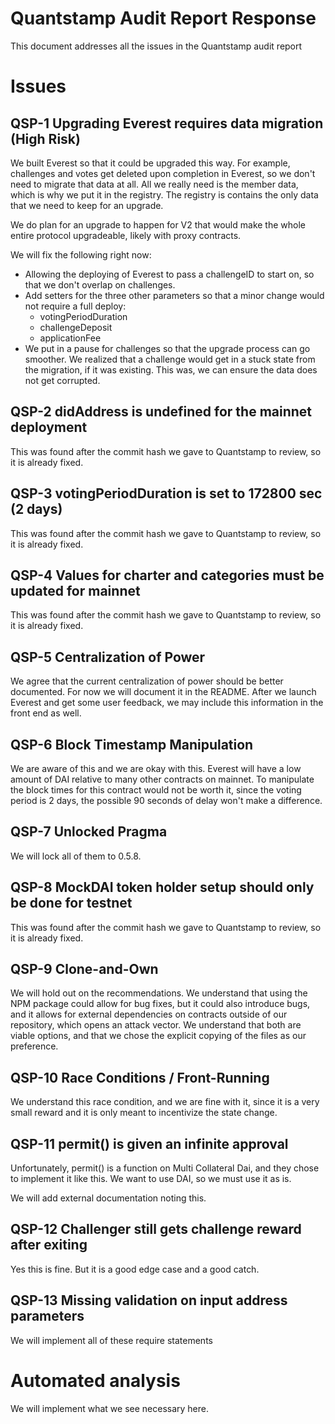 # Quantstamp Audit Report Response

This document addresses all the issues in the Quantstamp audit report

# Issues
## QSP-1 Upgrading Everest requires data migration (High Risk)
We built Everest so that it could be upgraded this way. For example, challenges and votes get
deleted upon completion in Everest, so we don't need to migrate that data at all. All we really
need is the member data, which is why we put it in the registry. The registry is contains the
only data that we need to keep for an upgrade.

We do plan for an upgrade to happen for V2 that would make the whole entire protocol upgradeable,
likely with proxy contracts.

We will fix the following right now:
- Allowing the deploying of Everest to pass a challengeID to start on, so that we don't overlap
  on challenges.
- Add setters for the three other parameters so that a minor change would not require a full deploy:
  - votingPeriodDuration
  - challengeDeposit
  - applicationFee
- We put in a pause for challenges so that the upgrade process can go smoother. We realized that
  a challenge would get in a stuck state from the migration, if it was existing. This was, we 
  can ensure the data does not get corrupted.

## QSP-2 didAddress is undefined for the mainnet deployment
This was found after the commit hash we gave to Quantstamp to review, so it is already fixed.

## QSP-3 votingPeriodDuration is set to 172800 sec (2 days)
This was found after the commit hash we gave to Quantstamp to review, so it is already fixed.

## QSP-4 Values for charter and categories must be updated for mainnet
This was found after the commit hash we gave to Quantstamp to review, so it is already fixed.

## QSP-5 Centralization of Power
We agree that the current centralization of power should be better documented. For now we will
document it in the README. After we launch Everest and get some user feedback, we may include
this information in the front end as well.

## QSP-6 Block Timestamp Manipulation
We are aware of this and we are okay with this. Everest will have a low amount of DAI relative to
many other contracts on mainnet. To manipulate the block times for this contract would not be
worth it, since the voting period is 2 days, the possible 90 seconds of delay won't make a
difference.

## QSP-7 Unlocked Pragma
We will lock all of them to 0.5.8.

## QSP-8 MockDAI token holder setup should only be done for testnet
This was found after the commit hash we gave to Quantstamp to review, so it is already fixed.

## QSP-9 Clone-and-Own
We will hold out on the recommendations. We understand that using the NPM package could allow for
bug fixes, but it could also introduce bugs, and it allows for external dependencies on contracts
outside of our repository, which opens an attack vector. We understand that both are viable options,
and that we chose the explicit copying of the files as our preference.

## QSP-10 Race Conditions / Front-Running
We understand this race condition, and we are fine with it, since it is a very small reward and it
is only meant to incentivize the state change.

## QSP-11 permit() is given an infinite approval
Unfortunately, permit() is a function on Multi Collateral Dai, and they chose to implement it like
this. We want to use DAI, so we must use it as is. 

We will add external documentation noting this. 

## QSP-12 Challenger still gets challenge reward after exiting
Yes this is fine. But it is a good edge case and a good catch.

## QSP-13 Missing validation on input address parameters
We will implement all of these require statements

# Automated analysis
We will implement what we see necessary here.